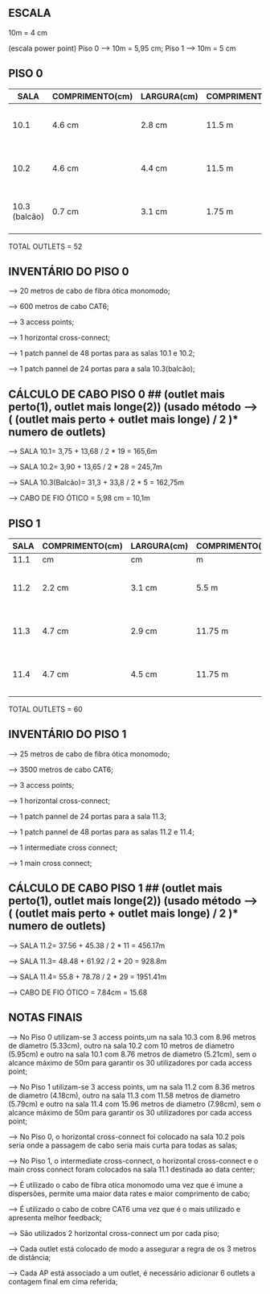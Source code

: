 ## ESCALA ##

10m = 4 cm

(escala power point) Piso 0 --> 10m = 5,95 cm; Piso 1 --> 10m = 5 cm


## PISO 0 ##


| SALA          | COMPRIMENTO(cm) | LARGURA(cm) | COMPRIMENTO(m) | LARGURA(m) | AREA(m²) | OUTLETS                      |
|---------------|-----------------|-------------|----------------|------------|----------|------------------------------|
| 10.1          | 4.6 cm          | 2.8 cm      | 11.5 m         | 7 m        | 80.5 m²  | 80.5/10 *2 + 2  = 19 OUTLETS |
| 10.2          | 4.6 cm          | 4.4 cm      | 11.5 m         | 11 m       | 126.5 m² | 126.5/10 *2 + 2 = 28 OUTLETS |
| 10.3 (balcão) | 0.7 cm          | 3.1 cm      | 1.75 m         | 7.75 m     | 13.56 m² | 13.56/10 *2 + 2 = 5 OUTLETS  |

TOTAL OUTLETS = 52



## INVENTÁRIO DO PISO 0 ##

--> 20 metros de cabo de fibra ótica monomodo; 

--> 600 metros de cabo CAT6;

--> 3 access points;

--> 1 horizontal cross-connect;

--> 1 patch pannel de 48 portas para as salas 10.1 e 10.2;

--> 1 patch pannel de 24 portas para a sala 10.3(balcão);


## CÁLCULO DE CABO PISO 0 ## (outlet mais perto(1), outlet mais longe(2)) (usado método -->( (outlet mais perto + outlet mais longe) / 2 )* numero de outlets)

--> SALA 10.1=  3,75 + 13,68 / 2 * 19 = 165,6m

--> SALA 10.2=  3,90 + 13,65 / 2 * 28 = 245,7m

--> SALA 10.3(Balcão)=  31,3 + 33,8 / 2 * 5 = 162,75m

--> CABO DE FIO ÓTICO =  5,98 cm = 10,1m




## PISO 1 ##

| SALA | COMPRIMENTO(cm) | LARGURA(cm) | COMPRIMENTO(m) | LARGURA(m) | AREA(m²)  | OUTLETS                         |
|------|-----------------|-------------|----------------|------------|-----------|---------------------------------|
| 11.1 | cm              | cm          | m              | m          | m²        |                                 |
| 11.2 | 2.2 cm          | 3.1 cm      | 5.5 m          | 7.75 m     | 42.63 m²  | 42.63/10 *2 + 2 = 11 OUTLETS    |
| 11.3 | 4.7 cm          | 2.9 cm      | 11.75 m        | 7.25 m     | 85.19 m²  | 85.19/10 *2 + 2 = 20 OUTLETS    |
| 11.4 | 4.7  cm         | 4.5 cm      | 11.75 m        | 11.25 m    | 132.19 m² | 132.19/10 *2 + 2  = 29  OUTLETS |

TOTAL OUTLETS = 60



## INVENTÁRIO DO PISO 1 ##

--> 25 metros de cabo de fibra ótica monomodo; 

--> 3500 metros de cabo CAT6; 

--> 3 access points;

--> 1 horizontal cross-connect;

--> 1 patch pannel de 24 portas para a sala 11.3;

--> 1 patch pannel de 48 portas para as salas 11.2 e 11.4;

--> 1 intermediate cross connect;

--> 1 main cross connect;

## CÁLCULO DE CABO PISO 1 ## (outlet mais perto(1), outlet mais longe(2)) (usado método -->( (outlet mais perto + outlet mais longe) / 2 )* numero de outlets)

--> SALA 11.2=  37.56 + 45.38 / 2 * 11 = 456.17m

--> SALA 11.3=  48.48 + 61.92 / 2 * 20 = 928.8m

--> SALA 11.4=  55.8 + 78.78 / 2 * 29 = 1951.41m

--> CABO DE FIO ÓTICO =  7.84cm = 15.68




## NOTAS FINAIS ##

--> No Piso 0 utilizam-se 3 access points,um na sala 10.3 com 8.96 metros de diametro (5.33cm), outro na sala 10.2 com 10 metros de diametro (5.95cm) e outro na sala 10.1 com 8.76 metros de diametro (5.21cm), sem o alcance máximo de 50m para garantir os 30 utilizadores por cada access point;

--> No Piso 1 utilizam-se 3 access points, um na sala 11.2 com 8.36 metros de diametro (4.18cm), outro na sala 11.3 com 11.58 metros de diametro (5.79cm) e outro na sala 11.4 com 15.96 metros de diametro (7.98cm), sem o alcance máximo de 50m para garantir os 30 utilizadores por cada access point;

--> No Piso 0, o horizontal cross-connect foi colocado na sala 10.2 pois seria onde a passagem de cabo seria mais curta para todas as salas;

--> No Piso 1, o intermediate cross-connect, o horizontal cross-connect e o main cross connect foram colocados na sala 11.1 destinada ao data center;

--> É utilizado o cabo de fibra otica monomodo uma vez que é imune a dispersões, permite uma maior data rates e maior comprimento de cabo;

--> É utilizado o cabo de cobre CAT6 uma vez que é o mais utilizado e apresenta melhor feedback;

--> São utilizados 2 horizontal cross-connect um por cada piso; 

--> Cada outlet está colocado de modo a assegurar a regra de os 3 metros de distância;

--> Cada AP está associado a um outlet, é necessário adicionar 6 outlets a contagem final em cima referida;


